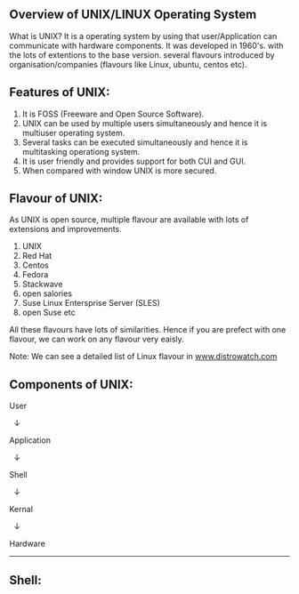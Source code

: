Overview of UNIX/LINUX Operating System
---------------------------------------

What is UNIX?
It is a operating system by using that user/Application can communicate with hardware components.
It was developed in 1960's.
with the lots of extentions to the base version.
several flavours introduced by organisation/companies (flavours like Linux, ubuntu, centos etc).

Features of UNIX:
-----------------
1. It is FOSS (Freeware and Open Source Software).
2. UNIX can be used by multiple users simultaneously and hence it is multiuser operating system.
3. Several tasks can be executed simultaneously and hence it is multitasking operationg system.
4. It is user friendly and provides support for both CUI and GUI.
5. When compared with window UNIX is more secured.


Flavour of UNIX:
----------------
As UNIX is open source, multiple flavour are available with lots of extensions and improvements.

1. UNIX
2. Red Hat
3. Centos
4. Fedora
5. Stackwave
6. open salories
7. Suse Linux Entersprise Server (SLES)
8. open Suse
etc

All these flavours have lots of similarities. Hence if you are prefect with one flavour, we can work on any flavour very eaisly.

Note:  We can see a detailed list of Linux flavour in www.distrowatch.com 

Components of UNIX:
------------------
User

&nbsp;&nbsp;&darr;

Application

&nbsp;&nbsp;&darr;

Shell

&nbsp;&nbsp;&darr;

Kernal

&nbsp;&nbsp;&darr;

Hardware

----

Shell:
-----



